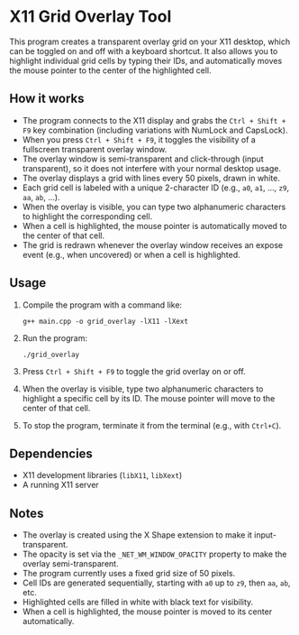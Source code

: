 # X11 Grid Overlay Tool

This program creates a transparent overlay grid on your X11 desktop, which can be toggled on and off with a keyboard shortcut. It also allows you to highlight individual grid cells by typing their IDs, and automatically moves the mouse pointer to the center of the highlighted cell.

## How it works

- The program connects to the X11 display and grabs the `Ctrl + Shift + F9` key combination (including variations with NumLock and CapsLock).
- When you press `Ctrl + Shift + F9`, it toggles the visibility of a fullscreen transparent overlay window.
- The overlay window is semi-transparent and click-through (input transparent), so it does not interfere with your normal desktop usage.
- The overlay displays a grid with lines every 50 pixels, drawn in white.
- Each grid cell is labeled with a unique 2-character ID (e.g., `a0`, `a1`, ..., `z9`, `aa`, `ab`, ...).
- When the overlay is visible, you can type two alphanumeric characters to highlight the corresponding cell.
- When a cell is highlighted, the mouse pointer is automatically moved to the center of that cell.
- The grid is redrawn whenever the overlay window receives an expose event (e.g., when uncovered) or when a cell is highlighted.

## Usage

1. Compile the program with a command like:

   ```
   g++ main.cpp -o grid_overlay -lX11 -lXext
   ```

2. Run the program:

   ```
   ./grid_overlay
   ```

3. Press `Ctrl + Shift + F9` to toggle the grid overlay on or off.

4. When the overlay is visible, type two alphanumeric characters to highlight a specific cell by its ID. The mouse pointer will move to the center of that cell.

5. To stop the program, terminate it from the terminal (e.g., with `Ctrl+C`).

## Dependencies

- X11 development libraries (`libX11`, `libXext`)
- A running X11 server

## Notes

- The overlay is created using the X Shape extension to make it input-transparent.
- The opacity is set via the `_NET_WM_WINDOW_OPACITY` property to make the overlay semi-transparent.
- The program currently uses a fixed grid size of 50 pixels.
- Cell IDs are generated sequentially, starting with `a0` up to `z9`, then `aa`, `ab`, etc.
- Highlighted cells are filled in white with black text for visibility.
- When a cell is highlighted, the mouse pointer is moved to its center automatically.
